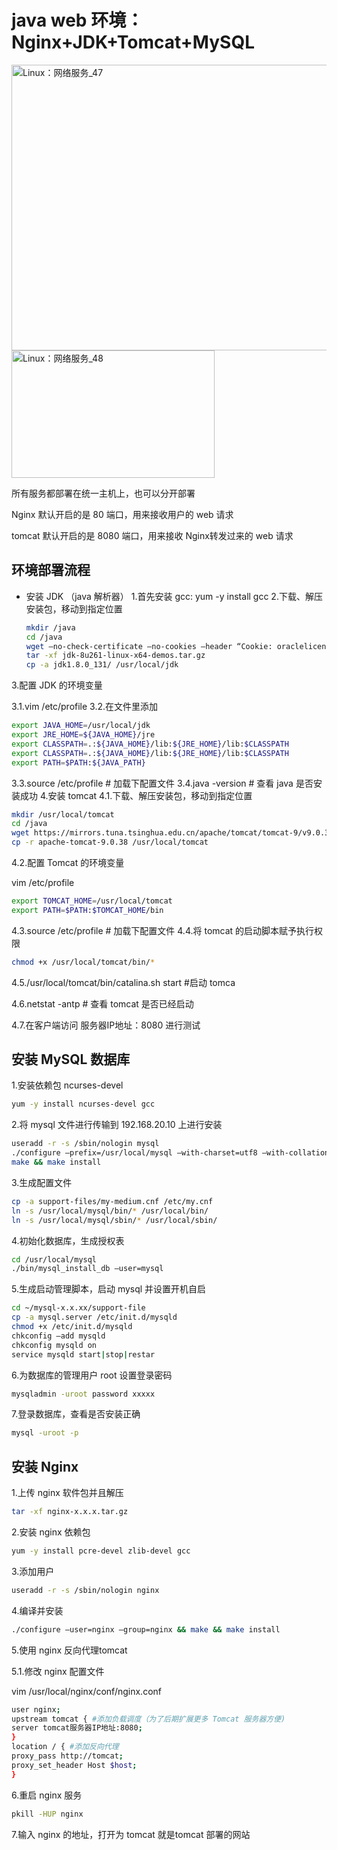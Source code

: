 # java web 环境：Nginx+JDK+Tomcat+MySQL
 <img width="805" height="457" alt="Linux：网络服务_47" src="https://github.com/user-attachments/assets/304ade1e-a643-4b93-bf51-8fac12ab1b10" />
 <img width="325" height="204" alt="Linux：网络服务_48" src="https://github.com/user-attachments/assets/6398ddf2-1c10-4ffa-9f06-5195c84440ba" />

所有服务都部署在统一主机上，也可以分开部署

Nginx 默认开启的是 80 端口，用来接收用户的 web 请求

tomcat 默认开启的是 8080 端口，用来接收 Nginx转发过来的 web 请求

## 环境部署流程
- 安装 JDK （java 解析器）
1.首先安装 gcc: yum -y install gcc
2.下载、解压安装包，移动到指定位置
  ```bash
  mkdir /java
  cd /java
  wget –no-check-certificate –no-cookies –header “Cookie: oraclelicense=accept-securebackup-cookie” http://download.oracle.com/otn-pub/java/jdk/8u131-b11/d54c1d3a095b4ff2b6607d096fa80163/jdk-8u131-linux-x64.tar.gz
  tar -xf jdk-8u261-linux-x64-demos.tar.gz
  cp -a jdk1.8.0_131/ /usr/local/jdk
  ```
3.配置 JDK 的环境变量

 3.1.vim /etc/profile
 3.2.在文件里添加
 ```bash
 export JAVA_HOME=/usr/local/jdk
export JRE_HOME=${JAVA_HOME}/jre
export CLASSPATH=.:${JAVA_HOME}/lib:${JRE_HOME}/lib:$CLASSPATH
export CLASSPATH=.:${JAVA_HOME}/lib:${JRE_HOME}/lib:$CLASSPATH
export PATH=$PATH:${JAVA_PATH}
```
 3.3.source /etc/profile # 加载下配置文件
 3.4.java -version # 查看 java 是否安装成功
4.安装 tomcat
 4.1.下载、解压安装包，移动到指定位置
 ```bash
 mkdir /usr/local/tomcat
cd /java
wget https://mirrors.tuna.tsinghua.edu.cn/apache/tomcat/tomcat-9/v9.0.38/bin/apache-tomcat-9.0.38.tar.gz
cp -r apache-tomcat-9.0.38 /usr/local/tomcat
```
 4.2.配置 Tomcat 的环境变量
 
 vim /etc/profile
 ```bash
 export TOMCAT_HOME=/usr/local/tomcat
export PATH=$PATH:$TOMCAT_HOME/bin
```
 4.3.source /etc/profile # 加载下配置文件
 4.4.将 tomcat 的启动脚本赋予执行权限
 ```bash
 chmod +x /usr/local/tomcat/bin/*
 ```
 4.5./usr/local/tomcat/bin/catalina.sh start #启动 tomca

 4.6.netstat -antp # 查看 tomcat 是否已经启动

 4.7.在客户端访问 服务器IP地址：8080 进行测试

 ## 安装 MySQL 数据库
 1.安装依赖包 ncurses-devel
 ```bash
 yum -y install ncurses-devel gcc
```
2.将 mysql 文件进行传输到 192.168.20.10 上进行安装
```bash
useradd -r -s /sbin/nologin mysql
./configure –prefix=/usr/local/mysql –with-charset=utf8 –with-collation=utf8_general_ci –with-extra-charsets=gbk,gb2312
make && make install
```
3.生成配置文件
```bash
cp -a support-files/my-medium.cnf /etc/my.cnf
ln -s /usr/local/mysql/bin/* /usr/local/bin/
ln -s /usr/local/mysql/sbin/* /usr/local/sbin/
```
4.初始化数据库，生成授权表
```bash
cd /usr/local/mysql
./bin/mysql_install_db –user=mysql
```
5.生成启动管理脚本，启动 mysql 并设置开机自启
```bash
cd ~/mysql-x.x.xx/support-file
cp -a mysql.server /etc/init.d/mysqld
chmod +x /etc/init.d/mysqld
chkconfig –add mysqld
chkconfig mysqld on
service mysqld start|stop|restar
```
6.为数据库的管理用户 root 设置登录密码
```bash
mysqladmin -uroot password xxxxx
```
7.登录数据库，查看是否安装正确
```bash
mysql -uroot -p
```

## 安装 Nginx
1.上传 nginx 软件包并且解压
```bash
tar -xf nginx-x.x.x.tar.gz
```
2.安装 nginx 依赖包
```bash
yum -y install pcre-devel zlib-devel gcc
```
3.添加用户
```bash
useradd -r -s /sbin/nologin nginx
```
4.编译并安装
```bash
./configure –user=nginx –group=nginx && make && make install
```
5.使用 nginx 反向代理tomcat
 
 5.1.修改 nginx 配置文件
 
 vim /usr/local/nginx/conf/nginx.conf
 ```bash
 user nginx;
 upstream tomcat { #添加负载调度（为了后期扩展更多 Tomcat 服务器方便)
 server tomcat服务器IP地址:8080;
 }
 location / { #添加反向代理
 proxy_pass http://tomcat;
 proxy_set_header Host $host;
 }
 ```
6.重启 nginx 服务
```bash
pkill -HUP nginx
```
7.输入 nginx 的地址，打开为 tomcat 就是tomcat 部署的网站

